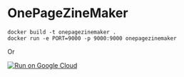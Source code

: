 # OnePageZineMaker


```
docker build -t onepagezinemaker .
docker run -e PORT=9000 -p 9000:9000 onepagezinemaker
```

Or

[![Run on Google Cloud](https://storage.googleapis.com/cloudrun/button.svg)](https://console.cloud.google.com/cloudshell/editor?shellonly=true&cloudshell_image=gcr.io/cloudrun/button&cloudshell_git_repo=https://github.com/rabidgremlin/onepagezinemaker.git)
 
